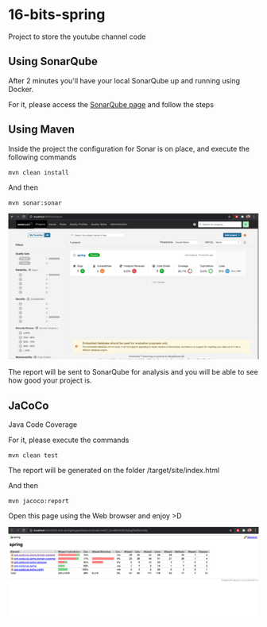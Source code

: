 # 16-bits-spring
Project to store the youtube channel code

## Using SonarQube

After 2 minutes you'll have your local SonarQube up and running using Docker.

For it, please access the [SonarQube page](https://docs.sonarqube.org/latest/setup/get-started-2-minutes/) and follow the steps


## Using Maven
Inside the project the configuration for Sonar is on place, and execute the following commands

```
mvn clean install
```  

And then

```
mvn sonar:sonar
```

![SonarQube page](static/SonarQube.png)

The report will be sent to SonarQube for analysis and you will be able to see how good your project is.

## JaCoCo
Java Code Coverage

For it, please execute the commands

```
mvn clean test
```

The report will be generated on the folder /target/site/index.html

And then

```
mvn jacoco:report
```
Open this page using the Web browser and enjoy >D

![SonarQube page](static/JaCoCo.png)